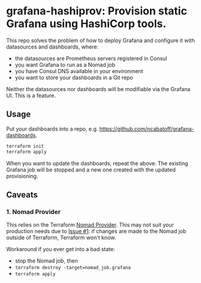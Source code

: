 # grafana-hashiprov: Provision static Grafana using HashiCorp tools.

This repo solves the problem of how to deploy Grafana and configure it with
datasources and dashboards, where:

* the datasources are Prometheus servers registered in Consul
* you want Grafana to run as a Nomad job
* you have Consul DNS available in your environment
* you want to store your dashboards in a Git repo

Neither the datasources nor dashboards will be modifiable via the Grafana UI.
This is a feature.

## Usage

Put your dashboards into a repo, e.g. https://github.com/ncabatoff/grafana-dashboards.

```bash
terraform init
terraform apply
```

When you want to update the dashboards, repeat the above.  The existing Grafana
job will be stopped and a new one created with the updated provisioning.

## Caveats

### 1. Nomad Provider

This relies on the Terraform 
[Nomad Provider](https://www.terraform.io/docs/providers/nomad/index.html).
This may not suit your production needs due to 
[Issue #1](https://github.com/terraform-providers/terraform-provider-nomad/issues/1):
if changes are made to the Nomad job outside of Terraform, Terraform won't know.

Workaround if you ever get into a bad state:

* stop the Nomad job, then
* ```terraform destroy -target=nomad_job.grafana```
* ```terraform apply```


